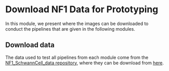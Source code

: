 # Download NF1 Data for Prototyping

In this module, we present where the images can be downloaded to conduct the pipelines that are given in the following modules.

## Download data

The data used to test all pipelines from each module come from the [NF1_SchwannCell_data repository](https://github.com/WayScience/NF1_SchwannCell_data), where they can be download from [here](https://github.com/WayScience/NF1_SchwannCell_data/tree/main/0_download_data). 
